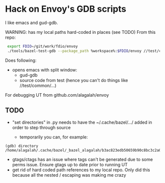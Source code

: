 # Hack on Envoy's GDB scripts

I like emacs and gud-gdb.

WARNING: has my local paths hard-coded in places (see TODO)
From this repo:

```bash
 export FDIO=/git/work/fdio/envoy 
 ./tools/bazel-test-gdb --package_path %workspace%:$FDIO/envoy //test/common/http:async_client_impl_test --test_env=ENVOY_IP_TEST_VERSIONS=v4only -c dbg
```

Does following:
* opens emacs with split window:
  * gud-gdb
  * source code from test (hence you can't do things like //test/common/...)


For debugging UT from github.com/alagalah/envoy

## TODO
* "set directories" in .py needs to have the ~/.cache/bazel/.../<UUID> added in order to step through source
  * temporarily you can, for example:
```
(gdb) directory  /home/alagalah/.cache/bazel/_bazel_alagalah/b3ac823edb50659b90c8bc3c2a07ed24
```
* gtags/ctags has an issue where tags can't be generated due to some perms issue. Ensure gtags up to date prior to running UT
* get rid of hard coded path references to my local repo. Only did this because all the nested / escaping was making me crazy
